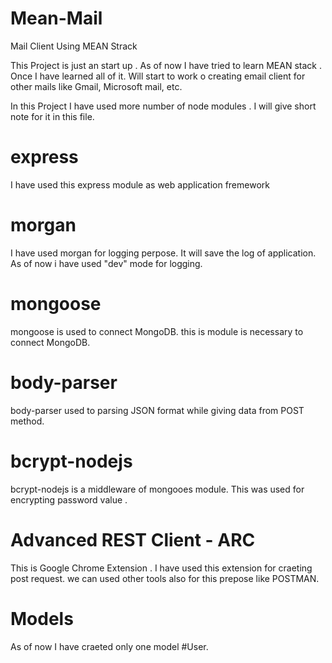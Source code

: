 # Mean-Mail
Mail Client Using MEAN Strack

This Project is just an start up . As of now I have tried to learn MEAN stack . Once I have learned all of it. Will start to work o creating email client for other mails like Gmail, Microsoft mail, etc.

In this Project I have used more number of node modules . I will give short note for it in this file.

# express
I have used this express module as web application fremework

# morgan
I have used morgan for logging perpose. It will save the log of application. As of now i have used "dev" mode for logging.

# mongoose
mongoose is used to connect MongoDB. this is module is necessary to connect MongoDB.

# body-parser
body-parser used to parsing JSON format while giving data from POST method.

# bcrypt-nodejs
bcrypt-nodejs is a middleware of mongooes module. This was used for encrypting password value .

# Advanced REST Client - ARC
This is Google Chrome Extension . I have used this extension for craeting post  request. we can used other tools also for this prepose like POSTMAN.

# Models
As of now I have craeted only one model #User.
